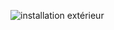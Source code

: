 ![installation extérieur](https://user-images.githubusercontent.com/112189073/236240201-18cec5b6-37e6-4433-b388-c90670e1ca2a.jpg)

